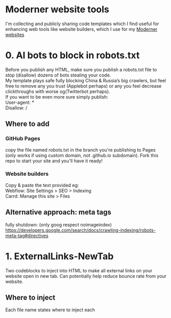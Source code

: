 # Moderner website tools

I'm collecting and publicly sharing code templates which I find useful for enhancing web tools like website builders, which I use for my [Moderner websites](https://Mode.rner.me)

# 0. AI bots to block in robots.txt
Before you publish any HTML, make sure you publish a robots.txt file to stop (disallow) dozens of bots stealing your code.  
My template plays safe fully blocking China & Russia’s big crawlers, but feel free to remove any you trust (Applebot perhaps) or any you feel decrease clickthroughs with worse og(Twitterbot perhaps).  
If you want to be even more sure simply publish:  
User-agent: *   
Disallow: /  

## Where to add
### GitHub Pages
copy the file named robots.txt in the branch you're publishing to Pages (only works if using custom domain, not .github.io subdomain). 
Fork this repo to start your site and you'll have it ready!

### Website builders 
Copy & paste the text provided eg:  
Webflow: Site Settings > SEO > Indexing  
Carrd: Manage this site > Files  

## Alternative approach: meta tags
fully shutdown: <meta name="robots" content="noindex, noimageindex, nofollow" />
(only goog respect noimageindex)
https://developers.google.com/search/docs/crawling-indexing/robots-meta-tag#directives

# 1. ExternalLinks-NewTab
 Two codeblocks to inject into HTML to make all external links on your website open in new tab. Can potentially help reduce bounce rate from your website.

## Where to inject
Each file name states where to inject each <script> tag into your HTML code.

## Example
See Mode.rner.me for an example of this being used in the context of a website builder, and w4.rner.me for a website coded from scratch.

## Technical Details
Consult [this explainer](http://bl.ocks.org/abernier/3070589) for more info on hostname.

# 2. Drop-Down Accordion with some static
Full thanks to Jason Leow (https://github.com/jasonleow) from https://plugins.carrd.co/ who's free code I forked, and he helped me make adaptations to remove dropdowns from some.

Be sure to donate to him too (& get his original plugin direct into a Carrd): https://carrd.co/buy/d18fd51b0ac6646a

## example
https://FluYork.CeruleanSounds.com

## Extensions
### a href links in text work
e.g. on https://SavvyIndie.com
### How-To use multiple times on single page
Step 1: Look for the start of the HTML code, after the closing </style> tag. Change the id to a unique name - right now it’s <div id=“app”>, change it to “app2” or anything unique you want (it has to be different from the other embedded accordions), like this: <div id=“app2”>

Step 2: Scroll down the code to near the bottom, where it says

const vm = new Vue({
el: “#app”,
...

Change the const to something unique again (remember, this just has to be different from the other embedded accordions), and the el to match the id you used earlier, eg

const vm2 = new Vue ({
el: “#app2”,


# 3. HTML Email Signature Template
 Photo, Name, Social Icons, 2 lines of text

Can look something like:

![Cerulean example](https://www.dropbox.com/s/k0smlmilya2vrts/Cerulean-ex.png?raw=1)

# How to Implement
## G (mail/Suite)
Simply copy & paste html code into the email signature box that looks like it's for plain text and it will magically render
## Apple Mail (e.g. for ProtonMail Bridge)
Create a simple text signature to create a .mailsignature dummy file.
Locate the folder where these files are kept in: /Users/YOU/Library/Mail/V7/MailData/Signatures
(Make Alias to this folder where you keep your signatures for easy location.)
Copy and paste your html code into the corresponding .mailsignature dummy file (you can use AllSignatures.plist to locate which file is which)
Lock file again after saving.

# How to Customize
Find TODO in the .html file, for what you need to replace with your own data. Here's some ideas:
## Cloud-stored Images
TODO.png link to an image file hosted on the cloud.
### Image
Set image px to 2x (or 3x if you wanna take risk of larger) code dimensions.
[Change dpi to 72](https://convert.town/image-dpi)
Can't style img "text-align:<>". Must nest in a div tag with that style.

### Creating correct links from cloud services
#### Dropbox
Copy Dropbox Link. Replace ?dl=0 with ?raw=1 (?dl=1 also seems to work)
You can't use the Dropbox link of an alias file.
#### Google Drive
Image links from  'Get Shareable Link'. Set Anyone with the link can view. Replace 'open' with 'uc' before '?id'.

## Other Finds to customize:
### Color
Find #0000000 and replace with hex values
### Font
font-size:XXpx
font-family:Arial, sans-serif

by

 ![w4rner](https://www.dropbox.com/s/paj3uvpeybjyqk3/example.png?raw=1)
